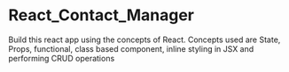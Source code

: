 # React_Contact_Manager
Build this react app using the concepts of React. Concepts used are State, Props, functional, class based component, inline styling in JSX and performing CRUD operations
